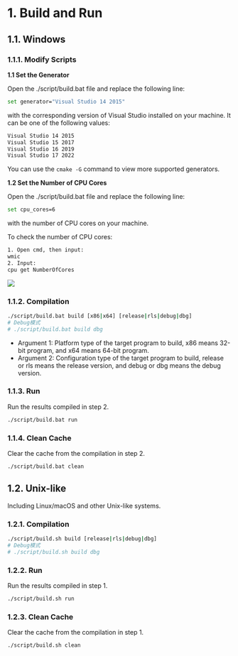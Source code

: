 # 1. Build and Run

## 1.1. Windows

### 1.1.1. Modify Scripts

**1.1 Set the Generator**

Open the ./script/build.bat file and replace the following line:

```bash
set generator="Visual Studio 14 2015"
```

with the corresponding version of Visual Studio installed on your machine. It can be one of the following values:

```bash
Visual Studio 14 2015
Visual Studio 15 2017
Visual Studio 16 2019
Visual Studio 17 2022
```

You can use the ```cmake -G``` command to view more supported generators.

**1.2 Set the Number of CPU Cores**

Open the ./script/build.bat file and replace the following line:

```bash
set cpu_cores=6
```

with the number of CPU cores on your machine.

To check the number of CPU cores:

```bash
1. Open cmd, then input:
wmic
2. Input:
cpu get NumberOfCores
```

![](http://sunlogging.com/docs/common_util/imgs/win_cpu_core_num.png)

### 1.1.2. Compilation

```bash
./script/build.bat build [x86|x64] [release|rls|debug|dbg]
# Debug模式
# ./script/build.bat build dbg
```

- Argument 1: Platform type of the target program to build, x86 means 32-bit program, and x64 means 64-bit program. 
- Argument 2: Configuration type of the target program to build, release or rls means the release version, and debug or dbg means the debug version.

### 1.1.3. Run

Run the results compiled in step 2.

```bash
./script/build.bat run
```

### 1.1.4. Clean Cache

Clear the cache from the compilation in step 2.

```bash
./script/build.bat clean
```

## 1.2. Unix-like

Including Linux/macOS and other Unix-like systems.

### 1.2.1. Compilation

```bash
./script/build.sh build [release|rls|debug|dbg]
# Debug模式
# ./script/build.sh build dbg
```

### 1.2.2. Run

Run the results compiled in step 1.

```bash
./script/build.sh run
```

### 1.2.3. Clean Cache

Clear the cache from the compilation in step 1.

```bash
./script/build.sh clean
```
